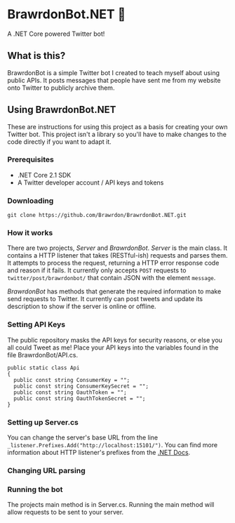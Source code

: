 # BrawrdonBot.NET 🤖
A .NET Core powered Twitter bot!

## What is this?
BrawrdonBot is a simple Twitter bot I created to teach myself about using public APIs. It posts messages that people have sent me from my website onto Twitter to publicly archive them.

## Using BrawrdonBot.NET
These are instructions for using this project as a basis for creating your own Twitter bot. This project isn't a library so you'll have to make changes to the code directly if you want to adapt it.

### Prerequisites
* .NET Core 2.1 SDK
* A Twitter developer account / API keys and tokens

### Downloading
`git clone https://github.com/Brawrdon/BrawrdonBot.NET.git`

### How it works
There are two projects, *Server* and *BrawrdonBot*. *Server* is the main class. It contains a HTTP listener that takes (RESTful-ish) requests and parses them. It attempts to process the request, returning a HTTP error response code and reason if it fails. It currently only accepts `POST` requests to `twitter/post/brawrdonbot/` that contain JSON with the element `message`.

*BrawrdonBot* has methods that generate the required information to make send requests to Twitter. It currently can post tweets and update its description to show if the server is online or offline.

### Setting API Keys
The public repository masks the API keys for security reasons, or else you all could Tweet as me! Place your API keys into the variables found in the file BrawrdonBot/API.cs.

```
public static class Api
{
  public const string ConsumerKey = "";
  public const string ConsumerKeySecret = "";
  public const string OauthToken = "";
  public const string OauthTokenSecret = "";
}
```

### Setting up Server.cs
You can change the server's base URL from the line `_listener.Prefixes.Add("http://localhost:15101/")`. You can find more information about HTTP listener's prefixes from the [.NET Docs](https://docs.microsoft.com/en-us/dotnet/api/system.net.httplistener?view=netcore-2.1).

### Changing URL parsing

### Running the bot
The projects main method is in Server.cs. Running the main method will allow requests to be sent to your server.
